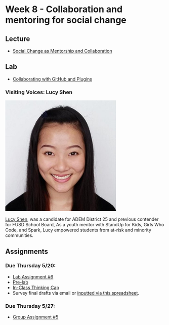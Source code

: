 # Week 8 - Collaboration and mentoring for social change

## Lecture
- [Social Change as Mentorship and Collaboration](./Materials/AA191_S_W7_Lecture_7.pdf)

## Lab
-  [Collaborating with GitHub and Plugins](./lab/)
### Visiting Voices: Lucy Shen

<img src="./Materials/lucyshen.jpg" alt="Lucy picture" width="350"/>

[Lucy Shen](https://twitter.com/lyrratic), was a candidate for ADEM District 25 and previous contender for FUSD School Board, As a youth mentor with StandUp for Kids, Girls Who Code, and Spark, Lucy empowered students from at-risk and minority communities.

## Assignments

### Due Thursday 5/20:
- [Lab Assignment #6](../Week_7/Lab/lab_assignment.md)
- [Pre-lab](./Materials/pre-lab.md)
- [In-Class Thinking Cap](https://github.com/albertkun/21S-ASIAAM-191A/discussions/149)
- Survey final drafts via email or [inputted via this spreadsheet](https://docs.google.com/spreadsheets/d/1B5QTtB3iDFuOXT3z6kv1Dwr1eNku9AeVAHF55YEZXFs/edit#gid=0).

### Due Thursday 5/27:
- [Group Assignment #5](./Week_8/Materials/groupassignment.md)
  